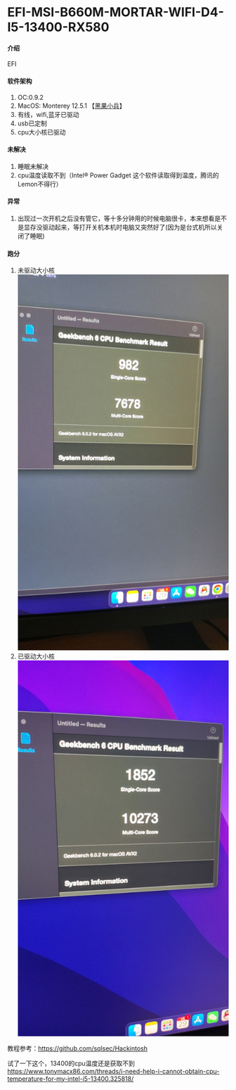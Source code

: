 # EFI-MSI-B660M-MORTAR-WIFI-D4-I5-13400-RX580

#### 介绍
EFI

#### 软件架构
1. OC:0.9.2
1. MacOS: Monterey 12.5.1 【[黑果小兵](https://blog.daliansky.net/macOS-Monterey-12.5.1-21G83-Release-version-with-OC-0.8.4-CLOVER-5148-and-FirPE-original-image.html)】
1. 有线，wifi,蓝牙已驱动
1. usb已定制
1. cpu大小核已驱动

#### 未解决
1. 睡眠未解决
1. cpu温度读取不到（Intel® Power Gadget 这个软件读取得到温度，腾讯的Lemon不得行）


#### 异常
1. 出现过一次开机之后没有管它，等十多分钟用的时候电脑很卡，本来想看是不是显存没驱动起来，等打开关机本机时电脑又突然好了(因为是台式机所以关闭了睡眠)

#### 跑分
1. 未驱动大小核
![输入图片说明](img/9b9593c4e2e9332e929c26d2080142c7.jpg)
1. 已驱动大小核
![输入图片说明](img/963d77d6d0586e1efe77df815393997b.jpg)


教程参考：https://github.com/sqlsec/Hackintosh


试了一下这个，13400的cpu温度还是获取不到
https://www.tonymacx86.com/threads/i-need-help-i-cannot-obtain-cpu-temperature-for-my-intel-i5-13400.325818/
